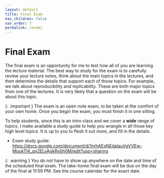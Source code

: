 ```yaml
---
layout: default
title: Final Exam
has_children: false
nav_order: 7
permalink: /exam/
---
```


<h1>Final Exam</h1>

The final exam is an opportunity for me to test how all of you are learning the lecture material. The best way to study for the exam is to carefully review your lecture notes, think about the main topics in the lectures, and then determine the details that support each of those topics. For example, we talk about reproducibility and replicability. These are both major topics from one of the lectures. It is very likely that a question on the exam will be about this topic.  

{: .important }
The exam is an open note exam, to be taken at the comfort of your own home. Once you begin the exam, you must finish it in one sitting.

To help students, since this is an intro class and we cover a **wide** range of topics, I make available a study guide to help you wrangle in all those key high level topics. It is up to you to flesh it out more, and fill in the details.

- Exam study guide: https://docs.google.com/document/d/1nrhAEsNEdalauVgVVEw-MpukTl4_qn2ELvAgkRx0h0M/edit?usp=sharing

{: .warning }
You do not have to show up anywhere on the date and time of the scheduled final exam. The take-home final exam will be due on the day of the final at 11:59 PM. See the course calendar for the exact date.